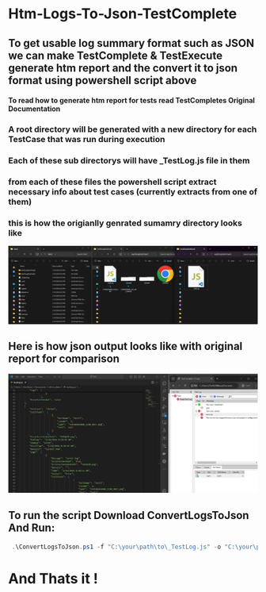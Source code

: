 # Htm-Logs-To-Json-TestComplete

## To get usable log summary format such as JSON we can make TestComplete & TestExecute generate htm report and the convert it to json format using powershell script above

#### To read how to generate htm report for tests read TestCompletes Original Documentation


### A root directory will be generated with a new directory for each TestCase that was run during execution
### Each of these sub directorys will have <b> _TestLog.js </b> file in them 
### from each of these files the powershell script extract necessary info about test cases (currently extracts from one of them)
### this is how the origianlly genrated sumamry directory looks like
![generated run summary as htm - directory structure](screenshots/Original%20Genrated%20run%20summary%20report.png)

## Here is how json output looks like with original report for comparison
![JsonLog](screenshots/TestComplete%20suite%20log%20with%20json%20by%20side%20.png)


## To run the script Download ConvertLogsToJson And Run: 

``` powershell
 .\ConvertLogsToJson.ps1 -f "C:\your\path\to\_TestLog.js" -o "C:\your\path\for\exampleOutput\logs.json"
```

# And Thats it !
